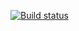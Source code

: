 [![Build status](https://ci.appveyor.com/api/projects/status/dtx022e6dnsikso1/branch/main?svg=true)](https://ci.appveyor.com/project/EkaNov555/api/branch/main)